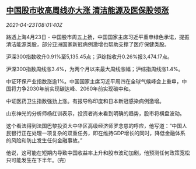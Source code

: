 <!--1619166662000-->
[中国股市收高周线亦大涨 清洁能源及医保股领涨](https://cn.reuters.com/article/china-stock-market-enr-hea-0423-idCNKBS2CA0RN)
------

<div><i>2021-04-23T08:01:40Z</i></div><p>路透上海4月23日 - 中国股市周五上扬，中国国家主席习近平重申绿色承诺，提振清洁能源类股，部分亚洲国家新冠病例激增也帮助支撑了医疗保健类股。</p><p>沪深300指数收升0.91%至5,135.45点；沪综指收升0.26%报3,474.17点。</p><p>沪深300指数周线涨3.4%，为两个月以来最大周线涨幅；沪综指周线涨1.4%。</p><p>中证环保产业指数涨逾1%。中国国家主席习近平周四在全球气候峰会上重申，中国将力争2030年前实现碳达峰、2060年前实现碳中和。</p><p>中证医药卫生指数强劲上涨。有报导称印度和日本新冠感染病例激增。</p><p>山东神光的分析师杨红训表示，投资者尚未看到明确的趋势，股市将横盘波动。</p><p>这个看法得到法国巴黎投资大中华区高级经济师罗念慈的呼应，他写道：“中国人民银行正在处理一项复杂的双重任务，即在维持GDP增长的同时，降低金融体系的风险和防止发生任何金融事故。”</p><p>他说，这可能在短期内导致中国收益率上升和股市波动加剧，他预测任何政策宽松只可能发生在下半年。(完)</p>
